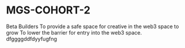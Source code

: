# MGS-COHORT-2
Beta Builders
To provide a safe space for creative in the web3 space to grow 
To lower the barrier for entry into the web3 space.
dfggggddfdyyfugfng
